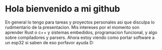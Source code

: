 # Hola bienvenido a mi github 
En general lo tengo para tareas y proyectos personales asi que disculpa lo rudimentario de la presentacion.
Mis intereses por el momento son aprender Rust o c++ y sistemas embedidos, programacion funcional, y algo sobre compiladores y parsers.
Ahora estoy viendo como portar software a un esp32 si saben de eso porfavor ayuda D:


<!---
joalopez1206/joalopez1206 is a ✨ special ✨ repository because its `README.md` (this file) appears on your GitHub profile.
You can click the Preview link to take a look at your changes.
--->
